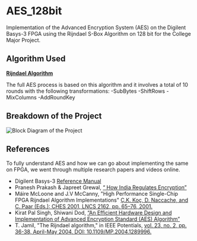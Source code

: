 # AES_128bit
Implementation of the Advanced Encryption System (AES) on the  Digilent Basys-3 FPGA using the Rijndael S-Box Algorithm on 128 bit for the College Major Project.

## Algorithm Used

[**Rijndael Algorithm**](https://www.techtarget.com/searchsecurity/definition/Rijndael)

The full AES process is based on this algorithm and it involves a total of 10 rounds with the following transformations: 
-SubBytes
-ShiftRows
-MixColumns
-AddRoundKey

## Breakdown of the Project

![Block Diagram of the Project](https://pub.mdpi-res.com/electronics/electronics-09-01665/article_deploy/html/images/electronics-09-01665-g001.png?1603099099)

## References

To fully understand AES and how we can go about implementing the same on FPGA, we went through multiple research papers and videos online.
- Digilent Basys-3 [Reference Manual](https://digilent.com/reference/_media/basys3:basys3_rm.pdf)
- Pranesh Prakash & Japreet Grewal, [“ How India Regulates Encryption”](https://eprint.iacr.org/2016/789) 
- Máire McLoone and J.V McCanny, "High Performance Single-Chip FPGA Rijndael Algorithm Implementations" [Ç.K. Koç, D. Naccache, and C. Paar (Eds.): CHES 2001, LNCS 2162, pp. 65–76, 2001.](https://link.springer.com/content/pdf/10.1007/3-540-44709-1_7.pdf)
- Kirat Pal Singh, Shiwani Dod, [“An Efficient Hardware Design and Implementation of Advanced Encryption Standard (AES) Algorithm”](https://eprint.iacr.org/2016/789.pdf)
- T. Jamil, "The Rijndael algorithm," in IEEE Potentials, [vol. 23, no. 2, pp. 36-38, April-May 2004, DOI: 10.1109/MP.2004.1289996.](https://ieeexplore.ieee.org/document/1289996)
